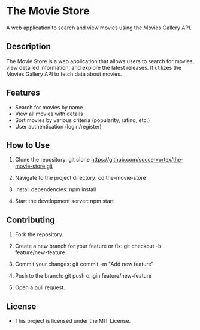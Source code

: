 # The Movie Store
 A web application to search and view movies using the Movies Gallery API.

## Description
The Movie Store is a web application that allows users to search for movies, view detailed information, and explore the latest releases. It utilizes the Movies Gallery API to fetch data about movies.

## Features
- Search for movies by name
- View all movies with details
- Sort movies by various criteria (popularity, rating, etc.)
- User authentication (login/register)

## How to Use
1. Clone the repository: git clone https://github.com/soccervortex/the-movie-store.git

2. Navigate to the project directory: cd the-movie-store

3. Install dependencies: npm install

4. Start the development server: npm start

## Contributing
1. Fork the repository.

2. Create a new branch for your feature or fix: git checkout -b feature/new-feature

3. Commit your changes: git commit -m "Add new feature"

4. Push to the branch: git push origin feature/new-feature

5. Open a pull request.

## License
- This project is licensed under the MIT License.

